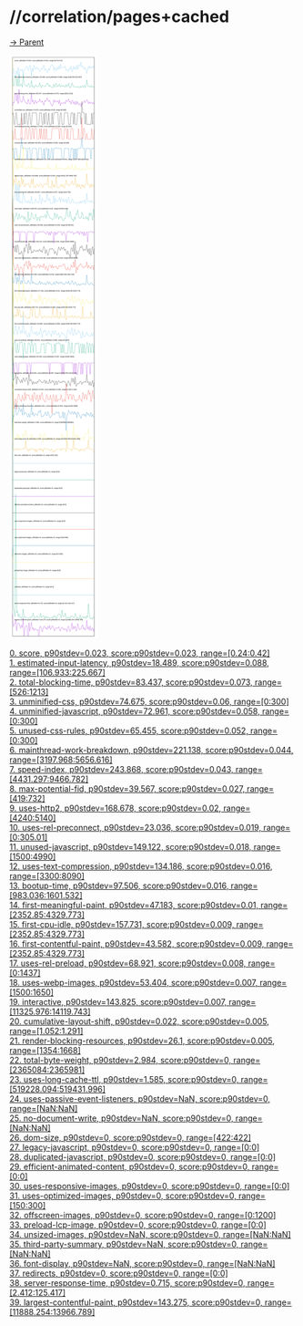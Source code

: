 
# //correlation/pages+cached

[→ Parent](../..)

![PLOT: correlation](./correlation.svg)

[0. score, p90stdev=0.023, score:p90stdev=0.023, range=[0.24:0.42]](../../meta/score/samples/pages+cached)  
[1. estimated-input-latency, p90stdev=18.489, score:p90stdev=0.088, range=[106.933:225.667]](../../estimated-input-latency/samples/pages+cached/)  
[2. total-blocking-time, p90stdev=83.437, score:p90stdev=0.073, range=[526:1213]](../../total-blocking-time/samples/pages+cached/)  
[3. unminified-css, p90stdev=74.675, score:p90stdev=0.06, range=[0:300]](../../unminified-css/samples/pages+cached/)  
[4. unminified-javascript, p90stdev=72.961, score:p90stdev=0.058, range=[0:300]](../../unminified-javascript/samples/pages+cached/)  
[5. unused-css-rules, p90stdev=65.455, score:p90stdev=0.052, range=[0:300]](../../unused-css-rules/samples/pages+cached/)  
[6. mainthread-work-breakdown, p90stdev=221.138, score:p90stdev=0.044, range=[3197.968:5656.616]](../../mainthread-work-breakdown/samples/pages+cached/)  
[7. speed-index, p90stdev=243.868, score:p90stdev=0.043, range=[4431.297:9466.782]](../../speed-index/samples/pages+cached/)  
[8. max-potential-fid, p90stdev=39.567, score:p90stdev=0.027, range=[419:732]](../../max-potential-fid/samples/pages+cached/)  
[9. uses-http2, p90stdev=168.678, score:p90stdev=0.02, range=[4240:5140]](../../uses-http2/samples/pages+cached/)  
[10. uses-rel-preconnect, p90stdev=23.036, score:p90stdev=0.019, range=[0:305.01]](../../uses-rel-preconnect/samples/pages+cached/)  
[11. unused-javascript, p90stdev=149.122, score:p90stdev=0.018, range=[1500:4990]](../../unused-javascript/samples/pages+cached/)  
[12. uses-text-compression, p90stdev=134.186, score:p90stdev=0.016, range=[3300:8090]](../../uses-text-compression/samples/pages+cached/)  
[13. bootup-time, p90stdev=97.506, score:p90stdev=0.016, range=[983.036:1601.532]](../../bootup-time/samples/pages+cached/)  
[14. first-meaningful-paint, p90stdev=47.183, score:p90stdev=0.01, range=[2352.85:4329.773]](../../first-meaningful-paint/samples/pages+cached/)  
[15. first-cpu-idle, p90stdev=157.731, score:p90stdev=0.009, range=[2352.85:4329.773]](../../first-cpu-idle/samples/pages+cached/)  
[16. first-contentful-paint, p90stdev=43.582, score:p90stdev=0.009, range=[2352.85:4329.773]](../../first-contentful-paint/samples/pages+cached/)  
[17. uses-rel-preload, p90stdev=68.921, score:p90stdev=0.008, range=[0:1437]](../../uses-rel-preload/samples/pages+cached/)  
[18. uses-webp-images, p90stdev=53.404, score:p90stdev=0.007, range=[1500:1650]](../../uses-webp-images/samples/pages+cached/)  
[19. interactive, p90stdev=143.825, score:p90stdev=0.007, range=[11325.976:14119.743]](../../interactive/samples/pages+cached/)  
[20. cumulative-layout-shift, p90stdev=0.022, score:p90stdev=0.005, range=[1.052:1.291]](../../cumulative-layout-shift/samples/pages+cached/)  
[21. render-blocking-resources, p90stdev=26.1, score:p90stdev=0.005, range=[1354:1668]](../../render-blocking-resources/samples/pages+cached/)  
[22. total-byte-weight, p90stdev=2.984, score:p90stdev=0, range=[2365084:2365981]](../../total-byte-weight/samples/pages+cached/)  
[23. uses-long-cache-ttl, p90stdev=1.585, score:p90stdev=0, range=[519228.094:519431.996]](../../uses-long-cache-ttl/samples/pages+cached/)  
[24. uses-passive-event-listeners, p90stdev=NaN, score:p90stdev=0, range=[NaN:NaN]](../../uses-passive-event-listeners/samples/pages+cached/)  
[25. no-document-write, p90stdev=NaN, score:p90stdev=0, range=[NaN:NaN]](../../no-document-write/samples/pages+cached/)  
[26. dom-size, p90stdev=0, score:p90stdev=0, range=[422:422]](../../dom-size/samples/pages+cached/)  
[27. legacy-javascript, p90stdev=0, score:p90stdev=0, range=[0:0]](../../legacy-javascript/samples/pages+cached/)  
[28. duplicated-javascript, p90stdev=0, score:p90stdev=0, range=[0:0]](../../duplicated-javascript/samples/pages+cached/)  
[29. efficient-animated-content, p90stdev=0, score:p90stdev=0, range=[0:0]](../../efficient-animated-content/samples/pages+cached/)  
[30. uses-responsive-images, p90stdev=0, score:p90stdev=0, range=[0:0]](../../uses-responsive-images/samples/pages+cached/)  
[31. uses-optimized-images, p90stdev=0, score:p90stdev=0, range=[150:300]](../../uses-optimized-images/samples/pages+cached/)  
[32. offscreen-images, p90stdev=0, score:p90stdev=0, range=[0:1200]](../../offscreen-images/samples/pages+cached/)  
[33. preload-lcp-image, p90stdev=0, score:p90stdev=0, range=[0:0]](../../preload-lcp-image/samples/pages+cached/)  
[34. unsized-images, p90stdev=NaN, score:p90stdev=0, range=[NaN:NaN]](../../unsized-images/samples/pages+cached/)  
[35. third-party-summary, p90stdev=NaN, score:p90stdev=0, range=[NaN:NaN]](../../third-party-summary/samples/pages+cached/)  
[36. font-display, p90stdev=NaN, score:p90stdev=0, range=[NaN:NaN]](../../font-display/samples/pages+cached/)  
[37. redirects, p90stdev=0, score:p90stdev=0, range=[0:0]](../../redirects/samples/pages+cached/)  
[38. server-response-time, p90stdev=0.715, score:p90stdev=0, range=[2.412:125.417]](../../server-response-time/samples/pages+cached/)  
[39. largest-contentful-paint, p90stdev=143.275, score:p90stdev=0, range=[11888.254:13966.789]](../../largest-contentful-paint/samples/pages+cached/)  
